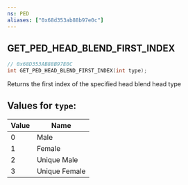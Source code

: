 ```yaml
---
ns: PED
aliases: ["0x68d353ab88b97e0c"]
---
```

## GET_PED_HEAD_BLEND_FIRST_INDEX

```c
// 0x68D353AB88B97E0C
int GET_PED_HEAD_BLEND_FIRST_INDEX(int type);
```

Returns the first index of the specified head blend head type

## Values for `type`:
| Value | Name |
| --- | --- |
| 0 | Male |
| 1 | Female |
| 2 | Unique Male |
| 3 | Unique Female |

